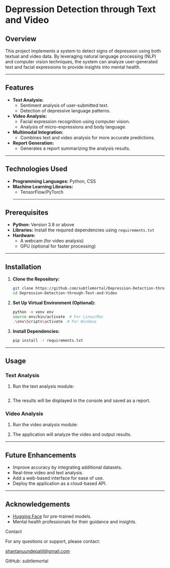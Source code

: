 # Depression Detection through Text and Video

## Overview
This project implements a system to detect signs of depression using both textual and video data. By leveraging natural language processing (NLP) and computer vision techniques, the system can analyze user-generated text and facial expressions to provide insights into mental health.

---

## Features
- **Text Analysis:**
  - Sentiment analysis of user-submitted text.
  - Detection of depressive language patterns.
- **Video Analysis:**
  - Facial expression recognition using computer vision.
  - Analysis of micro-expressions and body language.
- **Multimodal Integration:**
  - Combines text and video analysis for more accurate predictions.
- **Report Generation:**
  - Generates a report summarizing the analysis results.

---

## Technologies Used
- **Programming Languages:** Python, CSS
- **Machine Learning Libraries:**
  - TensorFlow/PyTorch
  ---

## Prerequisites
- **Python:** Version 3.8 or above
- **Libraries:** Install the required dependencies using `requirements.txt`
- **Hardware:**
  - A webcam (for video analysis)
  - GPU (optional for faster processing)

---

## Installation

1. **Clone the Repository:**
   ```bash
   git clone https://github.com/subtlemortal/Depression-Detection-through-Text-and-Video.git
   cd Depression-Detection-through-Text-and-Video
   ```

2. **Set Up Virtual Environment (Optional):**
   ```bash
   python -m venv env
   source env/bin/activate  # For Linux/Mac
   .\env\Scripts\activate  # For Windows
   ```

3. **Install Dependencies:**
   ```bash
   pip install -r requirements.txt
   ```
---

## Usage

### Text Analysis
1. Run the text analysis module:
   ```bash

2. The results will be displayed in the console and saved as a report.

### Video Analysis
1. Run the video analysis module:
   
2. The application will analyze the video and output results.
   
---

## Future Enhancements
- Improve accuracy by integrating additional datasets.
- Real-time video and text analysis.
- Add a web-based interface for ease of use.
- Deploy the application as a cloud-based API.

---

## Acknowledgements
- [Hugging Face](https://huggingface.co/) for pre-trained models.
- Mental health professionals for their guidance and insights.

Contact

For any questions or support, please contact:

shantanuundepatil@gmail.com

GitHub: subtlemortal
